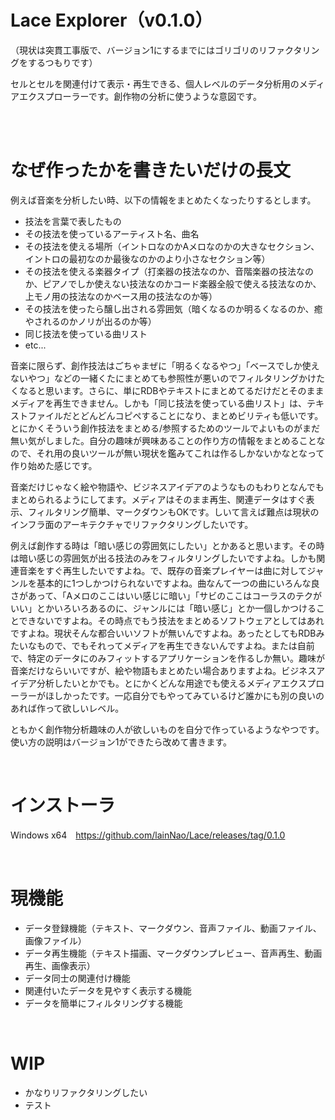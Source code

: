 # Lace Explorer（v0.1.0）
（現状は突貫工事版で、バージョン1にするまでにはゴリゴリのリファクタリングをするつもりです）

セルとセルを関連付けて表示・再生できる、個人レベルのデータ分析用のメディアエクスプローラーです。創作物の分析に使うような意図です。

<br><br>

# なぜ作ったかを書きたいだけの長文

例えば音楽を分析したい時、以下の情報をまとめたくなったりするとします。

- 技法を言葉で表したもの
- その技法を使っているアーティスト名、曲名
- その技法を使える場所（イントロなのかAメロなのかの大きなセクション、イントロの最初なのか最後なのかのより小さなセクション等）
- その技法を使える楽器タイプ（打楽器の技法なのか、音階楽器の技法なのか、ピアノでしか使えない技法なのかコード楽器全般で使える技法なのか、上モノ用の技法なのかベース用の技法なのか等）
- その技法を使ったら醸し出される雰囲気（暗くなるのか明るくなるのか、癒やされるのかノリが出るのか等）
- 同じ技法を使っている曲リスト
- etc...

音楽に限らず、創作技法はごちゃまぜに「明るくなるやつ」「ベースでしか使えないやつ」などの一緒くたにまとめても参照性が悪いのでフィルタリングかけたくなると思います。さらに、単にRDBやテキストにまとめてるだけだとそのままメディアを再生できません。しかも「同じ技法を使っている曲リスト」は、テキストファイルだとどんどんコピペすることになり、まとめビリティも低いです。とにかくそういう創作技法をまとめる/参照するためのツールでよいものがまだ無い気がしました。自分の趣味が興味あることの作り方の情報をまとめることなので、それ用の良いツールが無い現状を鑑みてこれは作るしかないかなとなって作り始めた感じです。

音楽だけじゃなく絵や物語や、ビジネスアイデアのようなものもわりとなんでもまとめられるようにしてます。メディアはそのまま再生、関連データはすぐ表示、フィルタリング簡単、マークダウンもOKです。しいて言えば難点は現状のインフラ面のアーキテクチャでリファクタリングしたいです。

例えば創作する時は「暗い感じの雰囲気にしたい」とかあると思います。その時は暗い感じの雰囲気が出る技法のみをフィルタリングしたいですよね。しかも関連音楽をすぐ再生したいですよね。で、既存の音楽プレイヤーは曲に対してジャンルを基本的に1つしかつけられないですよね。曲なんて一つの曲にいろんな良さがあって、「Aメロのここはいい感じに暗い」「サビのここはコーラスのテクがいい」とかいろいろあるのに、ジャンルには「暗い感じ」とか一個しかつけることできないですよね。その時点でもう技法をまとめるソフトウェアとしてはあれですよね。現状そんな都合いいソフトが無いんですよね。あったとしてもRDBみたいなもので、でもそれってメディアを再生できないんですよね。または自前で、特定のデータにのみフィットするアプリケーションを作るしか無い。趣味が音楽だけならいいですが、絵や物語もまとめたい場合ありますよね。ビジネスアイデア分析したいとかでも。とにかくどんな用途でも使えるメディアエクスプローラーがほしかったです。一応自分でもやってみているけど誰かにも別の良いのあれば作って欲しいレベル。

ともかく創作物分析趣味の人が欲しいものを自分で作っているようなやつです。使い方の説明はバージョン1ができたら改めて書きます。

<br>

# インストーラ
Windows x64　https://github.com/lainNao/Lace/releases/tag/0.1.0

<br>

# 現機能
- データ登録機能（テキスト、マークダウン、音声ファイル、動画ファイル、画像ファイル）
- データ再生機能（テキスト描画、マークダウンプレビュー、音声再生、動画再生、画像表示）
- データ同士の関連付け機能
- 関連付いたデータを見やすく表示する機能
- データを簡単にフィルタリングする機能

<br>

# WIP
- かなりリファクタリングしたい
- テスト
